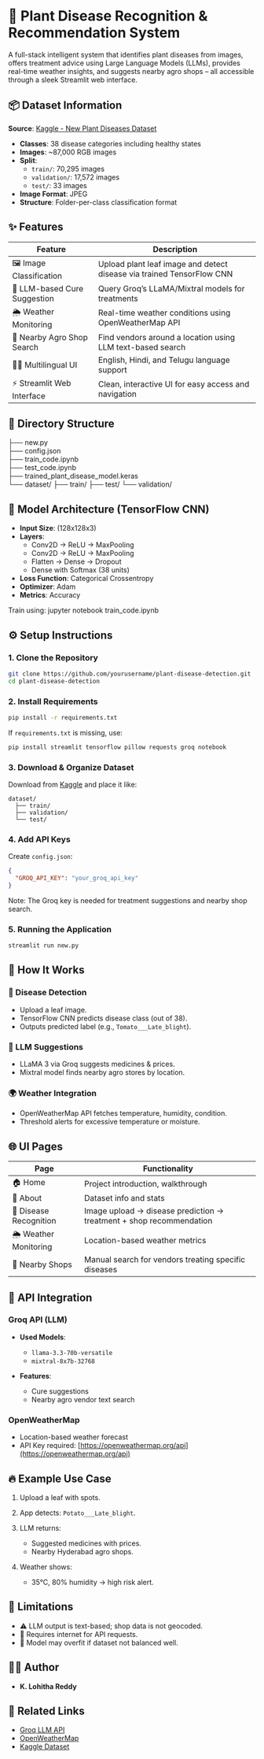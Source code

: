 # 🌿 Plant Disease Recognition & Recommendation System

A full-stack intelligent system that identifies plant diseases from images, offers treatment advice using Large Language Models (LLMs), provides real-time weather insights, and suggests nearby agro shops – all accessible through a sleek Streamlit web interface.

## 📦 Dataset Information

**Source**: [Kaggle - New Plant Diseases Dataset](https://www.kaggle.com/datasets/vipoooool/new-plant-diseases-dataset)

- **Classes**: 38 disease categories including healthy states
- **Images**: ~87,000 RGB images
- **Split**:
  - `train/`: 70,295 images
  - `validation/`: 17,572 images
  - `test/`: 33 images
- **Image Format**: JPEG
- **Structure**: Folder-per-class classification format

## ✨ Features

| Feature                        | Description                                                                 |
|-------------------------------|-----------------------------------------------------------------------------|
| 🖼 Image Classification        | Upload plant leaf image and detect disease via trained TensorFlow CNN       |
| 💊 LLM-based Cure Suggestion  | Query Groq’s LLaMA/Mixtral models for treatments                            |
| 🌦 Weather Monitoring         | Real-time weather conditions using OpenWeatherMap API                        |
| 🛒 Nearby Agro Shop Search    | Find vendors around a location using LLM text-based search                  |
| 🧑‍🎨 Multilingual UI          | English, Hindi, and Telugu language support                                 |
| ⚡ Streamlit Web Interface    | Clean, interactive UI for easy access and navigation                        |

## 📁 Directory Structure

├── new\.py                         
├── config.json                    
├── train\_code.ipynb              
├── test\_code.ipynb               
├── trained\_plant\_disease\_model.keras  
└── dataset/
  ├── train/
  ├── test/
  └── validation/

## 🧪 Model Architecture (TensorFlow CNN)

- **Input Size**: (128x128x3)
- **Layers**:
  - Conv2D → ReLU → MaxPooling
  - Conv2D → ReLU → MaxPooling
  - Flatten → Dense → Dropout
  - Dense with Softmax (38 units)
- **Loss Function**: Categorical Crossentropy
- **Optimizer**: Adam
- **Metrics**: Accuracy

Train using:
jupyter notebook train_code.ipynb

## ⚙️ Setup Instructions

### 1. Clone the Repository

```bash
git clone https://github.com/yourusername/plant-disease-detection.git
cd plant-disease-detection
```

### 2. Install Requirements

```bash
pip install -r requirements.txt
```

If `requirements.txt` is missing, use:

```bash
pip install streamlit tensorflow pillow requests groq notebook
```

### 3. Download & Organize Dataset

Download from [Kaggle](https://www.kaggle.com/datasets/vipoooool/new-plant-diseases-dataset) and place it like:

```
dataset/
  ├── train/
  ├── validation/
  └── test/
```

### 4. Add API Keys

Create `config.json`:

```json
{
  "GROQ_API_KEY": "your_groq_api_key"
}
```

Note: The Groq key is needed for treatment suggestions and nearby shop search.

### 5. Running the Application

```bash
streamlit run new.py
```

## 🧠 How It Works

### 📸 Disease Detection

* Upload a leaf image.
* TensorFlow CNN predicts disease class (out of 38).
* Outputs predicted label (e.g., `Tomato___Late_blight`).

### 🤖 LLM Suggestions

* LLaMA 3 via Groq suggests medicines & prices.
* Mixtral model finds nearby agro stores by location.

### 🌍 Weather Integration

* OpenWeatherMap API fetches temperature, humidity, condition.
* Threshold alerts for excessive temperature or moisture.

## 🌐 UI Pages

| Page                   | Functionality                                                       |
| ---------------------- | ------------------------------------------------------------------- |
| 🏠 Home                | Project introduction, walkthrough                                   |
| 📖 About               | Dataset info and stats                                              |
| 🧪 Disease Recognition | Image upload → disease prediction → treatment + shop recommendation |
| 🌦 Weather Monitoring  | Location-based weather metrics                                      |
| 🛒 Nearby Shops        | Manual search for vendors treating specific diseases                |


## 🔐 API Integration

### Groq API (LLM)

* **Used Models**:

  * `llama-3.3-70b-versatile`
  * `mixtral-8x7b-32768`
* **Features**:

  * Cure suggestions
  * Nearby agro vendor text search

### OpenWeatherMap

* Location-based weather forecast
* API Key required: [https://openweathermap.org/api](https://openweathermap.org/api)

## 🔥 Example Use Case

1. Upload a leaf with spots.
2. App detects: `Potato___Late_blight`.
3. LLM returns:

   * Suggested medicines with prices.
   * Nearby Hyderabad agro shops.
4. Weather shows:

   * 35°C, 80% humidity → high risk alert.

## 🚫 Limitations

* ⚠️ LLM output is text-based; shop data is not geocoded.
* 📡 Requires internet for API requests.
* 🧪 Model may overfit if dataset not balanced well.

## 👨‍💻 Author

* **K. Lohitha Reddy**

## 🔗 Related Links

* [Groq LLM API](https://console.groq.com/)
* [OpenWeatherMap](https://openweathermap.org/)
* [Kaggle Dataset](https://www.kaggle.com/datasets/vipoooool/new-plant-diseases-dataset)
